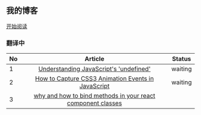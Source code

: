 ## 我的博客

[开始阅读](https://github.com/Otobelikethee/blog/issues)

### 翻译中

|No|Article|Status|
|-----------|:--------------:|:----------------:|
|1|[Understanding JavaScript's 'undefined'](https://javascriptweblog.wordpress.com/2010/08/16/understanding-undefined-and-preventing-referenceerrors/)|waiting|
|2|[How to Capture CSS3 Animation Events in JavaScript](https://www.sitepoint.com/css3-animation-javascript-event-handlers/)|waiting|
|3|[why and how to bind methods in your react component classes](http://reactkungfu.com/2015/07/why-and-how-to-bind-methods-in-your-react-component-classes/)

